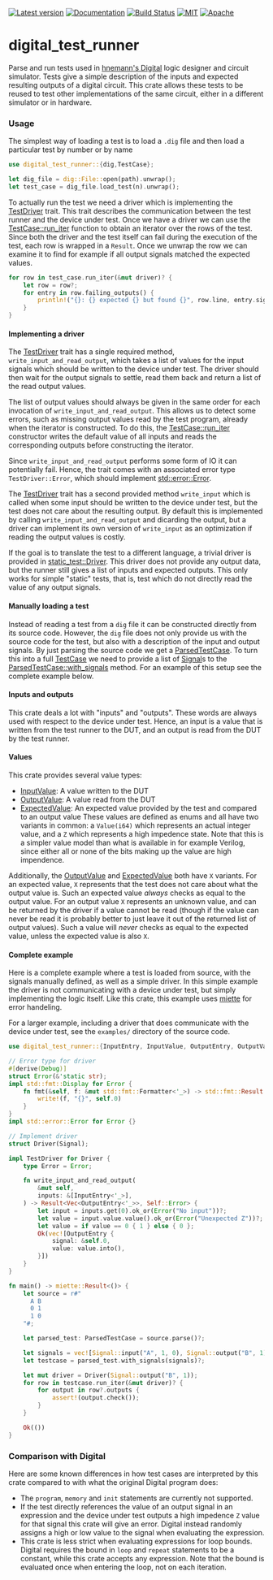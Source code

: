 [![Latest version](https://img.shields.io/crates/v/digital_test_runner.svg)](https://crates.io/crates/digital_test_runner)
[![Documentation](https://docs.rs/digital_test_runner/badge.svg)](https://docs.rs/digital_test_runner)
[![Build Status](https://github.com/olofos/digital_test_runner/workflows/main/badge.svg)](https://github.com/olofos/digital_test_runner/actions?workflow=CI)
[![MIT](https://img.shields.io/badge/license-MIT-blue.svg)](https://github.com/olofos/digital_test_runner/blob/master/LICENSE-MIT)
[![Apache](https://img.shields.io/badge/license-Apache-blue.svg)](https://github.com/olofos/digital_test_runner/blob/master/LICENSE-APACHE)


# digital_test_runner

<!-- cargo-rdme start -->

Parse and run tests used in [hnemann's Digital](https://github.com/hneemann/Digital) logic designer and circuit simulator.
Tests give a simple description of the inputs and expected resulting outputs of a digital circuit.
This crate allows these tests to be reused to test other implementations of the same circuit, either in a different simulator
or in hardware.

### Usage

The simplest way of loading a test is to load a `.dig` file and then load a particular test by number or by name
```rust
use digital_test_runner::{dig,TestCase};

let dig_file = dig::File::open(path).unwrap();
let test_case = dig_file.load_test(n).unwrap();
```
To actually run the test we need a driver which is implementing the [TestDriver](https://docs.rs/digital_test_runner/latest/digital_test_runner/trait.TestDriver.html) trait.
This trait describes the communication between the test runner and the device under test.
Once we have a driver we can use the [TestCase::run_iter](https://docs.rs/digital_test_runner/latest/digital_test_runner/struct.TestCase.html#method.run_iter) function to obtain an iterator over the rows of the test.
Since both the driver and the test itself can fail during the execution of the test, each row is wrapped in  a `Result`.
Once we unwrap the row we can examine it to find for example if all output signals matched the expected values.
```rust
for row in test_case.run_iter(&mut driver)? {
    let row = row?;
    for entry in row.failing_outputs() {
        println!("{}: {} expected {} but found {}", row.line, entry.signal.name, entry.expected, entry.output);
    }
}
```

#### Implementing a driver

The [TestDriver](https://docs.rs/digital_test_runner/latest/digital_test_runner/trait.TestDriver.html) trait has a single required method, `write_input_and_read_output`,
which takes a list of values for the input signals which should be written to the device under test.
The driver should then wait for the output signals to settle, read them back and return a list of the read output values.

The list of output values should always be given in the same order for each invocation of `write_input_and_read_output`.
This allows us to detect some errors, such as missing output values read by the test program, already when the iterator is constructed.
To do this, the [TestCase::run_iter](https://docs.rs/digital_test_runner/latest/digital_test_runner/struct.TestCase.html#method.run_iter) constructor writes the default value of all inputs and reads the corresponding outputs before constructing the iterator.

Since `write_input_and_read_output` performs some form of IO it can potentially fail.
Hence, the trait comes with an associated error type `TestDriver::Error`, which should implement [std::error::Error](https://doc.rust-lang.org/stable/core/error/trait.Error.html).

The [TestDriver](https://docs.rs/digital_test_runner/latest/digital_test_runner/trait.TestDriver.html) trait has a second provided method `write_input` which is called when some input should be written to the device under test,
but the test does not care about the resulting output. By default this is implemented by calling `write_input_and_read_output` and dicarding the output,
but a driver can implement its own version of `write_input` as an optimization if reading the output values is costly.

If the goal is to translate the test to a different language, a trivial driver is provided in [static_test::Driver](https://docs.rs/digital_test_runner/latest/digital_test_runner/static_test/struct.Driver.html).
This driver does not provide any output data, but the runner still gives a list of inputs and expected outputs.
This only works for simple "static" tests, that is, test which do not directly read the value of any output signals.

#### Manually loading a test

Instead of reading a test from a `dig` file it can be constructed directly from its source code.
However, the `dig` file does not only provide us with the source code for the test, but also with a description of the input and output signals.
By just parsing the source code we get a [ParsedTestCase](https://docs.rs/digital_test_runner/latest/digital_test_runner/parsed_test_case/struct.ParsedTestCase.html).
To turn this into a full [TestCase](https://docs.rs/digital_test_runner/latest/digital_test_runner/struct.TestCase.html) we need to provide a list of [Signal](https://docs.rs/digital_test_runner/latest/digital_test_runner/struct.Signal.html)s
to the [ParsedTestCase::with_signals](https://docs.rs/digital_test_runner/latest/digital_test_runner/parsed_test_case/struct.ParsedTestCase.html#method.with_signals) method.
For an example of this setup see the complete example below.

#### Inputs and outputs

This crate deals a lot with "inputs" and "outputs". These words are always used with respect to the device under test.
Hence, an input is a value that is written from the test runner to the DUT, and an output is read from the DUT by the test runner.

#### Values

This crate provides several value types:
- [InputValue](https://docs.rs/digital_test_runner/latest/digital_test_runner/value/enum.InputValue.html): A value written to the DUT
- [OutputValue](https://docs.rs/digital_test_runner/latest/digital_test_runner/value/enum.OutputValue.html): A value read from the DUT
- [ExpectedValue](https://docs.rs/digital_test_runner/latest/digital_test_runner/value/enum.ExpectedValue.html): An expected value provided by the test and compared to an output value
These values are defined as enums and all have two variants in common: a `Value(i64)` which represents an actual integer value, and a `Z` which represents a high impedence state.
Note that this is a simpler value model than what is available in for example Verilog, since either all or none of the bits making up the value are high impendence.

Additionally, the [OutputValue](https://docs.rs/digital_test_runner/latest/digital_test_runner/value/enum.OutputValue.html) and [ExpectedValue](https://docs.rs/digital_test_runner/latest/digital_test_runner/value/enum.ExpectedValue.html) both have `X` variants.
For an expected value, `X` represents that the test does not care about what the output value is.
Such an expected value *always* checks as equal to the output value.
For an output value `X` represents an unknown value, and can be returned by the driver if a value cannot be read
(though if the value can never be read it is probably better to just leave it out of the returned list of output values).
Such a value will *never* checks as equal to the expected value, unless the expected value is also `X`.

#### Complete example

Here is a complete example where a test is loaded from source, with the signals manually defined, as well as a simple driver.
In this simple example the driver is not communicating with a device under test, but simply implementing the logic itself.
Like this crate, this example uses [miette](https://crates.io/crates/miette) for error handeling.

For a larger example, including a driver that does communicate with the device under test, see the `examples/` directory of the source code.
```rust
use digital_test_runner::{InputEntry, InputValue, OutputEntry, OutputValue, ParsedTestCase, Signal, TestDriver};

// Error type for driver
#[derive(Debug)]
struct Error(&'static str);
impl std::fmt::Display for Error {
    fn fmt(&self, f: &mut std::fmt::Formatter<'_>) -> std::fmt::Result {
        write!(f, "{}", self.0)
    }
}
impl std::error::Error for Error {}

// Implement driver
struct Driver(Signal);

impl TestDriver for Driver {
    type Error = Error;

    fn write_input_and_read_output(
        &mut self,
        inputs: &[InputEntry<'_>],
    ) -> Result<Vec<OutputEntry<'_>>, Self::Error> {
        let input = inputs.get(0).ok_or(Error("No input"))?;
        let value = input.value.value().ok_or(Error("Unexpected Z"))?;
        let value = if value == 0 { 1 } else { 0 };
        Ok(vec![OutputEntry {
            signal: &self.0,
            value: value.into(),
        }])
    }
}

fn main() -> miette::Result<()> {
    let source = r#"
      A B
      0 1
      1 0
    "#;

    let parsed_test: ParsedTestCase = source.parse()?;

    let signals = vec![Signal::input("A", 1, 0), Signal::output("B", 1)];
    let testcase = parsed_test.with_signals(signals)?;

    let mut driver = Driver(Signal::output("B", 1));
    for row in testcase.run_iter(&mut driver)? {
        for output in row?.outputs {
            assert!(output.check());
        }
    }

    Ok(())
}
```

### Comparison with Digital

Here are some known differences in how test cases are interpreted by this crate compared to with what the original Digital program does:
- The `program`, `memory` and `init` statements are currently not supported.
- If the test directly references the value of an output signal in an expression and the device under test outputs a high impedence `Z` value for that signal this crate will give an error.
  Digital instead randomly assigns a high or low value to the signal when evaluating the expression.
- This crate is less strict when evaluating expressions for loop bounds.
  Digital requires the bound in `loop` and `repeat` statements to be a constant, while this crate accepts any expression.
  Note that the bound is evaluated once when entering the loop, not on each iteration.

<!-- cargo-rdme end -->
